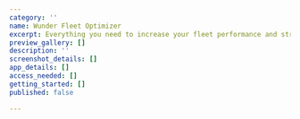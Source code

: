```yaml
---
category: ''
name: Wunder Fleet Optimizer
excerpt: Everything you need to increase your fleet performance and streamline workflows.
preview_gallery: []
description: ''
screenshot_details: []
app_details: []
access_needed: []
getting_started: []
published: false

---
```

